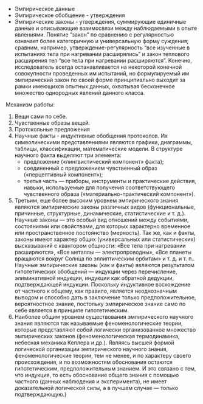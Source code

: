 - Эмпирическое данные
- Эмпирическое обобщение - утверждения
- Эмпирические законы - утверждения, суммирующие единичные данные и описывающие взаимосвязи между наблюдаемыми в опыте явлениями. Понятие “закон” по сравнению с регулярностью означает более категоричную и универсальную форму суждения; сравним, например, утверждение-регулярность “все изученные в испытаниях тела при нагревании расширялись” и закон теплового расширения тел “все тела при нагревании расширяются”. Конечно, исследователь всегда останавливается на некоторой конечной совокупности проведенных им испытаний, но формулируемый им эмпирический закон по своей форме принципиально выходит за рамки имеющихся опытных данных, охватывая бесконечное множество однородных явлений данного класса.

Механизм работы:
1. Вещи сами по себе.
2. Чувственные образы вещей.
3. Протокольные предложения
4. Научные факты - индуктивные обобщения протоколов. Их символическими представлениями являются графики, диаграммы, таблицы, классификации, математические модели. В структуре научного факта выделяют три элемента:
    - предложение («лингвистический компонент» факта);
    - соединенный с предложением чувственный образ («перцептивный компонент»);
    - третья часть — приборы, инструменты и практические действия, навыки, используемые для получения соответствующего чувственного образа («материально-практический компонент»).
5. Третьим, еще более высоким уровнем эмпирического знания являются эмпирические законы различных видов (функциональные, причинные, структурные, динамические, статистические и т. д.). Научные законы — это особый вид отношений между событиями, состояниями или свойствами, для которых характерно временное или пространственное постоянство (мерность). Так же, как и факты, законы имеют характер общих (универсальных или статистических) высказываний с квантором общности: «Все тела при нагревании расширяются», «Все металлы — электропроводны», «Все планеты вращаются вокруг Солнца по эллиптическим орбитам» и т. д. и т. п.. Научные эмпирические законы (как и факты) являются результатом гипотетических обобщений — индукции через перечисление, элиминативной индукции, индукции как обратной дедукции, подтверждающей индукции. Поскольку индуктивное восхождение от частного к общему, как правило, является неоднозначным выводом и способно дать в заключение только предположительное, вероятностное знание, постольку эмпирическое знание само по себе является в принципе гипотетическим.
6. Наиболее общим уровнем существования эмпирического научного знания являются так называемые феноменологические теории, которые представляют собой логически организованное множество эмпирических законов (феноменологическая термодинамика, небесная механика Кеплера и др.). Являясь высшей формой логической организации эмпирического научного знания, феноменологические теории, тем не менее, и по характеру своего происхождения, и по возможностям обоснования остаются гипотетическим, предположительным знанием. И это связано с тем, что индукция, то есть обоснование общего знания с помощью частного (данных наблюдения и эксперимента), не имеет доказательной логической силы, а в лучшем случае — только подтверждающую.)